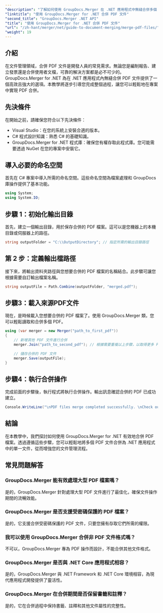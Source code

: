 ```yaml
---
"description": "了解如何使用 GroupDocs.Merger 在 .NET 應用程式中無縫合併多個 PDF 檔案。本綜合教程提供了清晰、循序漸進的合併 PDF 的方法。"
"linktitle": "使用 GroupDocs.Merger for .NET 合併 PDF 文件"
"second_title": "GroupDocs.Merger .NET API"
"title": "使用 GroupDocs.Merger for .NET 合併 PDF 文件"
"url": "/zh-hant/merger/net/guide-to-document-merging/merge-pdf-files/"
"weight": 19
---
```


## 介紹

在文件管理領域，合併 PDF 文件是開發人員的常見需求。無論您是編制報告、建立發票還是合併使用者文檔，可靠的解決方案都是必不可少的。 GroupDocs.Merger for .NET 為在 .NET 應用程式內無縫合併 PDF 文件提供了一個高效且強大的選項。本教學將逐步引導您完成整個過程，讓您可以輕鬆地在專案中實現 PDF 合併。

## 先決條件
在開始之前，請確保您符合以下先決條件：
- Visual Studio：在您的系統上安裝合適的版本。
- C# 程式設計知識：熟悉 C# 的基礎知識。
- GroupDocs.Merger for .NET 程式庫：確保您有權存取此程式庫。您可能需要透過 NuGet 在您的專案中安裝它。

## 導入必要的命名空間
首先在 C# 專案中導入所需的命名空間。這些命名空間為檔案處理和 GroupDocs 庫操作提供了基本功能。

```csharp
using System;
using System.IO;
```

## 步驟 1：初始化輸出目錄
首先，建立一個輸出目錄，用於保存合併的 PDF 檔案。這可以是您機器上的本機目錄或伺服器上的路徑。

```csharp
string outputFolder = "C:\\OutputDirectory"; // 指定所需的輸出目錄路徑
```

## 第 2 步：定義輸出檔路徑
接下來，將輸出資料夾路徑與您想要合併的 PDF 檔案的名稱結合。此步驟可讓您根據需要自訂輸出檔案名稱。

```csharp
string outputFile = Path.Combine(outputFolder, "merged.pdf");
```

## 步驟3：載入來源PDF文件
現在，是時候載入您想要合併的 PDF 檔案了。使用 GroupDocs.Merger 類，您可以輕鬆讀取和合併多個 PDF。

```csharp
using (var merger = new Merger("path_to_first_pdf"))
{
    // 新增其他 PDF 文件進行合併
    merger.Join("path_to_second_pdf"); // 根據需要重複以上步驟，以取得更多 PDF
    
    // 儲存合併的 PDF 文件
    merger.Save(outputFile);
}
```

## 步驟4：執行合併操作
完成前面的步驟後，執行程式將執行合併操作。輸出訊息確認合併的 PDF 已成功建立。

```csharp
Console.WriteLine("\nPDF files merge completed successfully. \nCheck output in {0}", outputFolder);
```

## 結論
在本教學中，我們探討如何使用 GroupDocs.Merger for .NET 有效地合併 PDF 檔案。透過遵循這些步驟，您可以輕鬆地將多個 PDF 文件合併為 .NET 應用程式中的單一文件，從而增強您的文件管理流程。

## 常見問題解答

### GroupDocs.Merger 能有效處理大型 PDF 檔案嗎？
是的，GroupDocs.Merger 針對處理大型 PDF 文件進行了最佳化，確保文件操作期間的流暢效能。

### GroupDocs.Merger 是否支援受密碼保護的 PDF 檔案？
是的，它支援合併受密碼保護的 PDF 文件，只要您擁有存取它們所需的權限。

### 我可以使用 GroupDocs.Merger 合併非 PDF 文件格式嗎？
不可以，GroupDocs.Merger 專為 PDF 操作而設計，不能合併其他文件格式。

### GroupDocs.Merger 是否與 .NET Core 應用程式相容？
是的，GroupDocs.Merger 與 .NET Framework 和 .NET Core 環境相容，為現代應用程式開發提供了靈活性。

### GroupDocs.Merger 在合併期間是否保留書籤和註釋？
是的，它在合併過程中保持書籤、註釋和其他文件屬性的完整性。